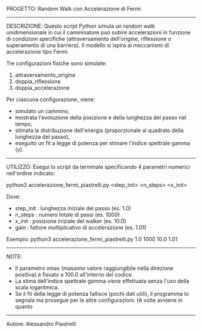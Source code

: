 PROGETTO: Random Walk con Accelerazione di Fermi

-----------

DESCRIZIONE:
Questo script Python simula un random walk unidimensionale in cui il camminatore può subire accelerazioni in funzione di condizioni specifiche (attraversamento dell'origine, riflessione o superamento di una barriera). Il modello si ispira ai meccanismi di accelerazione tipo Fermi.

Tre configurazioni fisiche sono simulate:
1. attraversamento_origine
2. doppia_riflessione
3. doppia_accelerazione

Per ciascuna configurazione, viene:
- simulato un cammino,
- mostrata l'evoluzione della posizione e della lunghezza del passo nel tempo,
- stimata la distribuzione dell'energia (proporzionale al quadrato della lunghezza del passo),
- eseguito un fit a legge di potenza per stimare l'indice spettrale gamma (γ).

-----------

UTILIZZO:
Esegui lo script da terminale specificando 4 parametri numerici nell'ordine indicato:

python3 accelerazione_fermi_piastrelli.py <step_init> <n_steps> <x_init> <gain>

Dove:
- step_init : lunghezza iniziale del passo (es. 1.0)
- n_steps   : numero totale di passi (es. 1000)
- x_init    : posizione iniziale del walker (es. 10.0)
- gain      : fattore moltiplicativo di accelerazione (es. 1.01)

Esempio:
python3 accelerazione_fermi_piastrelli.py 1.0 1000 10.0 1.01

-----------

NOTE:
- Il parametro xmax (massimo valore raggiungibile nella direzione positiva) è fissato a 100.0 all'interno del codice.
- La stima dell'indice spettrale gamma viene effettuata senza l'uso della scala logaritmica.
- Se il fit della legge di potenza fallisce (pochi dati utili), il programma lo segnala ma prosegue per le altre configurazioni. (A volte avviene in quanto


------
Autore:
Alessandro Piastrelli


